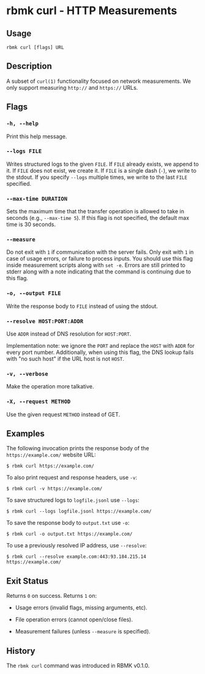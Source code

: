 
# rbmk curl - HTTP Measurements

## Usage

```
rbmk curl [flags] URL
```

## Description

A subset of `curl(1)` functionality focused on network measurements. We only
support measuring `http://` and `https://` URLs.

## Flags

### `-h, --help`

Print this help message.

### `--logs FILE`

Writes structured logs to the given `FILE`. If `FILE` already exists, we
append to it. If `FILE` does not exist, we create it. If `FILE` is a single
dash (`-`), we write to the stdout. If you specify `--logs` multiple
times, we write to the last `FILE` specified.

### `--max-time DURATION`

Sets the maximum time that the transfer operation is allowed to take
in seconds (e.g., `--max-time 5`). If this flag is not specified, the
default max time is 30 seconds.

### `--measure`

Do not exit with `1` if communication with the server fails. Only exit
with `1` in case of usage errors, or failure to process inputs. You should
use this flag inside measurement scripts along with `set -e`. Errors are
still printed to stderr along with a note indicating that the command is
continuing due to this flag.

### `-o, --output FILE`

Write the response body to `FILE` instead of using the stdout.

### `--resolve HOST:PORT:ADDR`

Use `ADDR` instead of DNS resolution for `HOST:PORT`.

Implementation note: we ignore the `PORT` and replace the `HOST` with
`ADDR` for every port number. Additionally, when using this flag, the
DNS lookup fails with "no such host" if the URL host is not `HOST`.

### `-v, --verbose`

Make the operation more talkative.

### `-X, --request METHOD`

Use the given request `METHOD` instead of GET.

## Examples

The following invocation prints the response body
of the `https://example.com/` website URL:

```
$ rbmk curl https://example.com/
```

To also print request and response headers, use `-v`:

```
$ rbmk curl -v https://example.com/
```

To save structured logs to `logfile.jsonl` use `--logs`:

```
$ rbmk curl --logs logfile.jsonl https://example.com/
```

To save the response body to `output.txt` use `-o`:

```
$ rbmk curl -o output.txt https://example.com/
```

To use a previously resolved IP address, use `--resolve`:

```
$ rbmk curl --resolve example.com:443:93.184.215.14 https://example.com/
```

## Exit Status

Returns `0` on success. Returns `1` on:

- Usage errors (invalid flags, missing arguments, etc).

- File operation errors (cannot open/close files).

- Measurement failures (unless `--measure` is specified).

## History

The `rbmk curl` command was introduced in RBMK v0.1.0.
